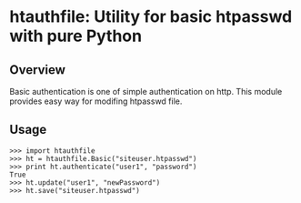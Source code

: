 htauthfile: Utility for basic htpasswd with pure Python
==========

## Overview

Basic authentication is one of simple authentication on http.
This module provides easy way for modifing htpasswd file.

## Usage

```
>>> import htauthfile
>>> ht = htauthfile.Basic("siteuser.htpasswd")
>>> print ht.authenticate("user1", "password")
True
>>> ht.update("user1", "newPassword")
>>> ht.save("siteuser.htpasswd")
```

